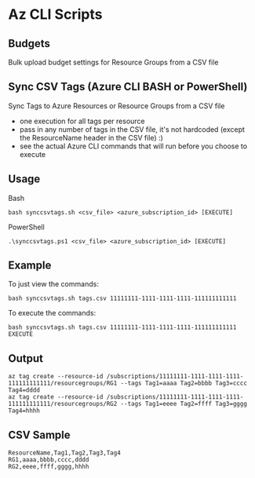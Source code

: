 # Az CLI Scripts

## Budgets
Bulk upload budget settings for Resource Groups from a CSV file

## Sync CSV Tags (Azure CLI BASH or PowerShell)
Sync Tags to Azure Resources or Resource Groups from a CSV file

- one execution for all tags per resource
- pass in any number of tags in the CSV file, it's not hardcoded (except the ResourceName header in the CSV file) :)
- see the actual Azure CLI commands that will run before you choose to execute

Usage
---------------
Bash
```shell
bash synccsvtags.sh <csv_file> <azure_subscription_id> [EXECUTE]
```
PowerShell
```shell
.\synccsvtags.ps1 <csv_file> <azure_subscription_id> [EXECUTE]
```

Example
--------------
To just view the commands: 
```shell
bash synccsvtags.sh tags.csv 11111111-1111-1111-1111-111111111111
```
To execute the commands:
```shell
bash synccsvtags.sh tags.csv 11111111-1111-1111-1111-111111111111 EXECUTE
```

Output
---------------
```shell
az tag create --resource-id /subscriptions/11111111-1111-1111-1111-111111111111/resourcegroups/RG1 --tags Tag1=aaaa Tag2=bbbb Tag3=cccc Tag4=dddd
az tag create --resource-id /subscriptions/11111111-1111-1111-1111-111111111111/resourcegroups/RG2 --tags Tag1=eeee Tag2=ffff Tag3=gggg Tag4=hhhh
```

CSV Sample
---------------
```csv
ResourceName,Tag1,Tag2,Tag3,Tag4
RG1,aaaa,bbbb,cccc,dddd
RG2,eeee,ffff,gggg,hhhh
```

